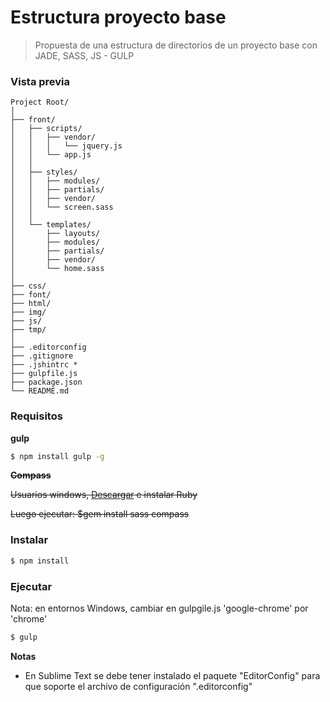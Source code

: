 # Estructura proyecto base
> Propuesta de una estructura de directorios de un proyecto base con JADE, SASS, JS - GULP

### Vista previa


```
Project Root/
│
├── front/
│   ├── scripts/
│   │   ├── vendor/
│   │   │   └── jquery.js
│   │   └── app.js
│   │
│   ├── styles/
│   │   ├── modules/
│   │   ├── partials/
│   │   ├── vendor/
│   │   └── screen.sass
│   │
│   └── templates/
│       ├── layouts/
│       ├── modules/
│       ├── partials/
│       ├── vendor/
│       └── home.sass
│
├── css/
├── font/
├── html/
├── img/
├── js/
├── tmp/
│
├── .editorconfig
├── .gitignore
├── .jshintrc *
├── gulpfile.js
├── package.json
└── README.md
```


### Requisitos

__gulp__

```bash
$ npm install gulp -g
```

__~~Compass~~__

~~Usuarios windows, [Descargar](http://rubyinstaller.org/downloads/) e instalar Ruby~~

~~Luego ejecutar:   $gem install sass compass~~

### Instalar

```bash
$ npm install
```

### Ejecutar

Nota: en entornos Windows, cambiar en gulpgile.js 'google-chrome'  por 'chrome'

```bash
$ gulp
```

__Notas__

  - En Sublime Text se debe tener instalado el paquete "EditorConfig" para que soporte el archivo de configuración ".editorconfig"
